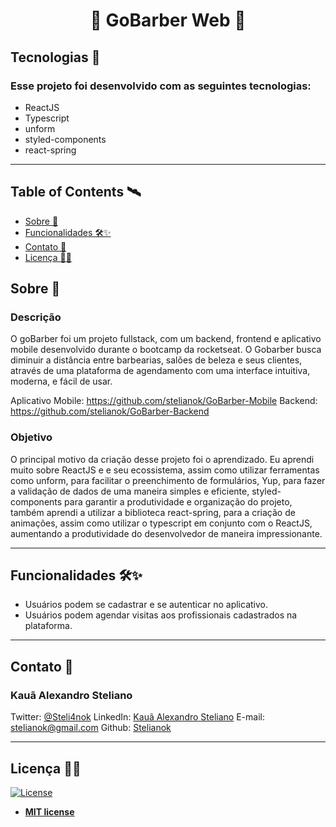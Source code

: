 <h1 align="center">💜 GoBarber Web 💜</h1>

<p align="center">

</p>

<!-- Examples of your project working -->

<!-- ![Search](https://i.imgur.com/P3JUhvT.gif)  ![DetailedScreen](https://i.imgur.com/H4rjQKY.gif) -->

<!--  ![RandomButton](https://i.imgur.com/igCrZo1.gif) ![Feed](https://i.imgur.com/dd87IrI.gif)  -->
 

## Tecnologias :rocket: 
### Esse projeto foi desenvolvido com as seguintes tecnologias:

- ReactJS
- Typescript
- unform
- styled-components
- react-spring


---


## Table of Contents 🛰

- [Sobre 📖](#Sobre)
- [Funcionalidades 🛠✨](#Funcionalidades)
- [Contato 💼](#Contato)
- [Licença 👨‍⚖️](#Licença)


## Sobre 📖

### Descrição
O goBarber foi um projeto fullstack, com um backend, frontend e aplicativo mobile desenvolvido durante o bootcamp da rocketseat. O Gobarber busca diminuir  a distância entre barbearias, salões de beleza e seus clientes, através de uma plataforma de agendamento com uma interface intuitiva, moderna, e fácil de usar.

Aplicativo Mobile:  https://github.com/stelianok/GoBarber-Mobile
Backend: https://github.com/stelianok/GoBarber-Backend

### Objetivo
O principal motivo da criação desse projeto foi o aprendizado. Eu aprendi muito sobre ReactJS e e seu ecossistema, assim como utilizar ferramentas como unform, para facilitar o preenchimento de formulários, Yup, para fazer a validação de dados de uma maneira simples e eficiente, styled-components para garantir a produtividade e organização do projeto, também aprendi a utilizar a biblioteca react-spring, para a criação de animações, assim como utilizar o typescript em conjunto com o ReactJS, aumentando a produtividade do desenvolvedor de maneira impressionante.

---


## Funcionalidades 🛠✨


- Usuários podem se cadastrar e se autenticar no aplicativo.
- Usuários podem agendar visitas aos profissionais cadastrados na plataforma.

---


## Contato 💼



### Kauã Alexandro Steliano

Twitter:
[@Steli4nok](https://twitter.com/Steli4nok)
LinkedIn:
[Kauã Alexandro Steliano](https://www.linkedin.com/in/kauã-steliano-107620181/)
E-mail:
stelianok@gmail.com
Github: 
[Stelianok](https://github.com/stelianok)


---

## Licença 👨‍⚖️

[![License](http://img.shields.io/:license-mit-blue.svg?style=flat-square)](http://badges.mit-license.org)

- **[MIT license](http://opensource.org/licenses/mit-license.php)**
